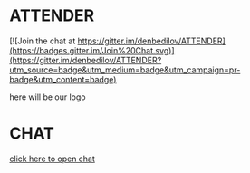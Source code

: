 # ATTENDER

[![Join the chat at https://gitter.im/denbedilov/ATTENDER](https://badges.gitter.im/Join%20Chat.svg)](https://gitter.im/denbedilov/ATTENDER?utm_source=badge&utm_medium=badge&utm_campaign=pr-badge&utm_content=badge)

here will be our logo

# CHAT

[click here to open chat](https://gitter.im/denbedilov/ATTENDER)
